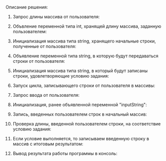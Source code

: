 <!-- Итоговая проверочная работа.

Данная работа необходима для проверки ваших знаний и навыков по итогу первого блока обучения по прогамме разработчик. Мы должны убедиться что базовое знакомство с it прошло успешно.

Задача алгоритмически не самая сложная, однако для полноценного выполнения проверочной работы необходимо: 
    
    1. Создать репозиторий на GitHib
    2. Нарисовать блок-схему алгоритма (можно обойтись блок-схемой основной содержательной части, если вы выделяете ее в отдельный метод)
    3. Снабдить репозиторий оформленным текстовым описанием решения (файл README.md)
    4. Написать программу, решающую поставленную задачу
    5. Использовать контроль версий в работе над этим небольшим проектом (не должно быть так что все залито одним коммитом, как минимум этампы 2, 3 и 4 должны бать расположены в разных коммитах)

Задача: Написать программу, которая из имеющегося массива строк формирует массив из строк, длина которых меньше либо равна 3 символа. Первоначальный массив можно ввести с клавиатуры, либо задать на старте выполнения алгоритма. При решении не рекомендуется пользоваться коллекциями, лучше обойтись исключительно массивами.

Примеры:

["hello", "2", "world", ";-)"] -> ["2", ";-)"]

["1234", "1567", "-2", "computer science"] -> ["-2"]

["Russia", "Denmark", "Kazan"] -> [] -->

Описание решения:

1. Запрос длины массива от пользователя:

<!-- Console.WriteLine($"Введите длину массива"); -->

2. Объвление переменной типа int, хранящей длину массива, заданную пользователем:

<!-- int arrLen = Convert.ToInt32(Console.ReadLine()); -->

3. Инициализация массива типа string, хранящего начальные строки, полученные от пользователя:

<!-- string[] stringArray = new string[arrLen]; -->

4. Объявление переменной типа string, в которую будут передаваться строки от пользователя:

<!-- string inputString = " "; -->

5. Инициализация массива типа string, в который будут записаны строки, удовлетворяющие условию задания: 

<!-- string[] resArray = new string[stringArray.GetLength(0)]; -->

6. Запуск цикла, записывающего строки от пользователя в массивы:

<!-- for (int i = 0; i < stringArray.GetLength(0); i++>) -->

7. Запрос ввода от пользователя:

<!-- Console.WriteLine($"Введите строку: "); -->

8. Инициализация, ранее объявленной переменной "inputString":

<!-- inputString = Console.ReadLine(); -->

9. Запись, введенных пользователем строк в начальный массив:

<!-- stringArray[i] = inputString; -->

10. Проверка длины, введенной пользователем строки, на соответствие условию задания:

<!-- if (inputString <= 3) -->

11. Если условие выполняется, то записываем введенную строку в массив с итоговым результатом:

<!-- resArrray[i] = inputString; -->

12. Вывод результата работы программы в консоль:

<!-- Console.WriteLine($"Начальный массив: {string.Join(", ", stringArray)}");
Console.WriteLine($"Конечный массив: {string.Join(", ", resArray)}"); -->